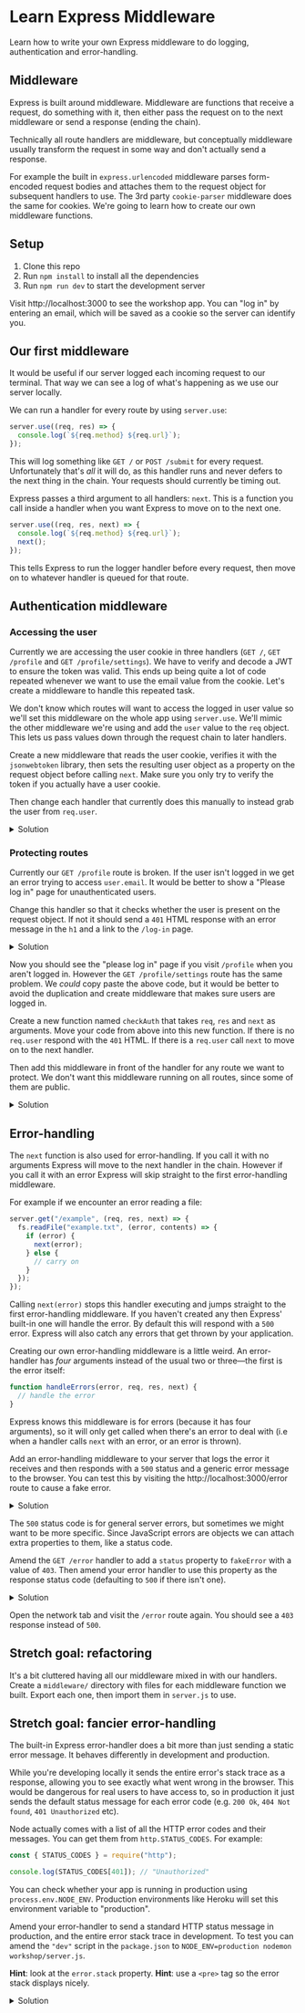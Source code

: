 # Learn Express Middleware

Learn how to write your own Express middleware to do logging, authentication and error-handling.

## Middleware

Express is built around middleware. Middleware are functions that receive a request, do something with it, then either pass the request on to the next middleware or send a response (ending the chain).

Technically all route handlers are middleware, but conceptually middleware usually transform the request in some way and don't actually send a response.

For example the built in `express.urlencoded` middleware parses form-encoded request bodies and attaches them to the request object for subsequent handlers to use. The 3rd party `cookie-parser` middleware does the same for cookies. We're going to learn how to create our own middleware functions.

## Setup

1. Clone this repo
1. Run `npm install` to install all the dependencies
1. Run `npm run dev` to start the development server

Visit http://localhost:3000 to see the workshop app. You can "log in" by entering an email, which will be saved as a cookie so the server can identify you.

## Our first middleware

It would be useful if our server logged each incoming request to our terminal. That way we can see a log of what's happening as we use our server locally.

We can run a handler for every route by using `server.use`:

```js
server.use((req, res) => {
  console.log(`${req.method} ${req.url}`);
});
```

This will log something like `GET /` or `POST /submit` for every request. Unfortunately that's _all_ it will do, as this handler runs and never defers to the next thing in the chain. Your requests should currently be timing out.

Express passes a third argument to all handlers: `next`. This is a function you call inside a handler when you want Express to move on to the next one.

```js
server.use((req, res, next) => {
  console.log(`${req.method} ${req.url}`);
  next();
});
```

This tells Express to run the logger handler before every request, then move on to whatever handler is queued for that route.

## Authentication middleware

### Accessing the user

Currently we are accessing the user cookie in three handlers (`GET /`, `GET /profile` and `GET /profile/settings`). We have to verify and decode a JWT to ensure the token was valid. This ends up being quite a lot of code repeated whenever we want to use the email value from the cookie. Let's create a middleware to handle this repeated task.

We don't know which routes will want to access the logged in user value so we'll set this middleware on the whole app using `server.use`. We'll mimic the other middleware we're using and add the `user` value to the `req` object. This lets us pass values down through the request chain to later handlers.

Create a new middleware that reads the user cookie, verifies it with the `jsonwebtoken` library, then sets the resulting user object as a property on the request object before calling `next`. Make sure you only try to verify the token if you actually have a user cookie.

Then change each handler that currently does this manually to instead grab the user from `req.user`.

<details>
<summary>Solution</summary>

```js
server.use((req, res, next) => {
  const token = req.cookies.user;
  if (token) {
    const user = jwt.verify(token, SECRET);
    req.user = user;
  }
  next();
});

server.get("/profile", (req, res) => {
  const user = req.user;
  // ...
});
```

</details>

### Protecting routes

Currently our `GET /profile` route is broken. If the user isn't logged in we get an error trying to access `user.email`. It would be better to show a "Please log in" page for unauthenticated users.

Change this handler so that it checks whether the user is present on the request object. If not it should send a `401` HTML response with an error message in the `h1` and a link to the `/log-in` page.

<details>
<summary>Solution</summary>

```js
server.get("/profile", (req, res) => {
  const user = req.user;
  if (!user) {
    res.status(401).send(`
      <h1>Please log in to view this page</h1>
      <a href="/log-in">Log in</a>
    `);
  } else {
    res.send(`<h1>Hello ${user.email}</h1>`);
  }
});
```

</details>

Now you should see the "please log in" page if you visit `/profile` when you aren't logged in. However the `GET /profile/settings` route has the same problem. We _could_ copy paste the above code, but it would be better to avoid the duplication and create middleware that makes sure users are logged in.

Create a new function named `checkAuth` that takes `req`, `res` and `next` as arguments. Move your code from above into this new function. If there is no `req.user` respond with the `401` HTML. If there is a `req.user` call `next` to move on to the next handler.

Then add this middleware in front of the handler for any route we want to protect. We don't want this middleware running on all routes, since some of them are public.

<details>
<summary>Solution</summary>

```js
function checkAuth(req, res, next) {
  const user = req.user;
  if (!user) {
    res.status(401).send(`
      <h1>Please log in to view this page</h1>
      <a href="/log-in">Log in</a>
    `);
  } else {
    next();
  }
}

server.get("/profile", checkAuth, (req, res) => {});

server.get("/profile/settings", checkAuth, (req, res) => {});
```

</details>

## Error-handling

The `next` function is also used for error-handling. If you call it with no arguments Express will move to the next handler in the chain. However if you call it with an error Express will skip straight to the first error-handling middleware.

For example if we encounter an error reading a file:

```js
server.get("/example", (req, res, next) => {
  fs.readFile("example.txt", (error, contents) => {
    if (error) {
      next(error);
    } else {
      // carry on
    }
  });
});
```

Calling `next(error)` stops this handler executing and jumps straight to the first error-handling middleware. If you haven't created any then Express' built-in one will handle the error. By default this will respond with a `500` error. Express will also catch any errors that get thrown by your application.

Creating our own error-handling middleware is a little weird. An error-handler has _four_ arguments instead of the usual two or three—the first is the error itself:

```js
function handleErrors(error, req, res, next) {
  // handle the error
}
```

Express knows this middleware is for errors (because it has four arguments), so it will only get called when there's an error to deal with (i.e when a handler calls `next` with an error, or an error is thrown).

Add an error-handling middleware to your server that logs the error it receives and then responds with a `500` status and a generic error message to the browser. You can test this by visiting the http://localhost:3000/error route to cause a fake error.

<details>
<summary>Solution</summary>

```js
function handleErrors(error, req, res, next) {
  console.error(error);
  res.status(500).send(`<h1>Something went wrong</h1>`);
}

server.use(handleErrors);
```

</details>

The `500` status code is for general server errors, but sometimes we might want to be more specific. Since JavaScript errors are objects we can attach extra properties to them, like a status code.

Amend the `GET /error` handler to add a `status` property to `fakeError` with a value of `403`. Then amend your error handler to use this property as the response status code (defaulting to `500` if there isn't one).

<details>
<summary>Solution</summary>

```js
server.get("/error", (req, res, next) => {
  const fakeError = new Error("uh oh");
  fakeError.status = 403;
  next(fakeError);
});

function handleErrors(error, req, res, next) {
  console.error(error);
  const status = error.status || 500;
  res.status(status).send(`<h1>Something went wrong</h1>`);
}

server.use(handleErrors);
```

</details>

Open the network tab and visit the `/error` route again. You should see a `403` response instead of `500`.

## Stretch goal: refactoring

It's a bit cluttered having all our middleware mixed in with our handlers. Create a `middleware/` directory with files for each middleware function we built. Export each one, then import them in `server.js` to use.

## Stretch goal: fancier error-handling

The built-in Express error-handler does a bit more than just sending a static error message. It behaves differently in development and production.

While you're developing locally it sends the entire error's stack trace as a response, allowing you to see exactly what went wrong in the browser. This would be dangerous for real users to have access to, so in production it just sends the default status message for each error code (e.g. `200 Ok`, `404 Not found`, `401 Unauthorized` etc).

Node actually comes with a list of all the HTTP error codes and their messages. You can get them from `http.STATUS_CODES`. For example:

```js
const { STATUS_CODES } = require("http");

console.log(STATUS_CODES[401]); // "Unauthorized"
```

You can check whether your app is running in production using `process.env.NODE_ENV`. Production environments like Heroku will set this environment variable to "production".

Amend your error-handler to send a standard HTTP status message in production, and the entire error stack trace in development. To test you can amend the `"dev"` script in the `package.json` to `NODE_ENV=production nodemon workshop/server.js`.

**Hint**: look at the `error.stack` property.
**Hint**: use a `<pre>` tag so the error stack displays nicely.

<details>
<summary>Solution</summary>

```js
function handleErrors(error, req, res, next) {
  console.error(error);
  const status = error.status || 500;
  res.status(status);
  if (process.env.NODE_ENV === "production") {
    res.send(STATUS_CODES[status]);
  } else {
    res.send(`<pre>${error.stack}</pre>`);
  }
}

server.use(handleErrors);
```

</details>

